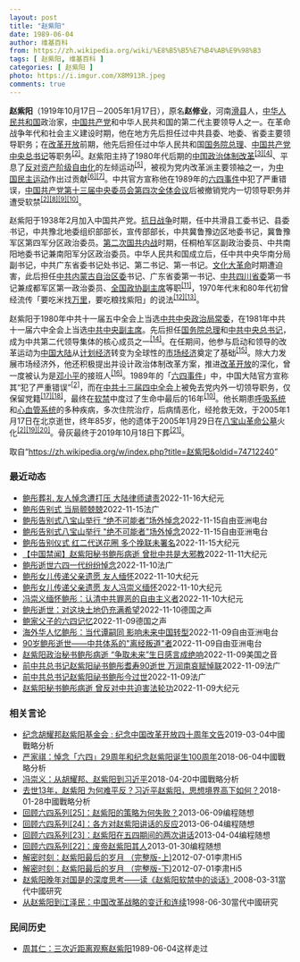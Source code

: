 ```yaml
---
layout: post
title: "赵紫阳"
date: 1989-06-04
author: 维基百科
from: https://zh.wikipedia.org/wiki/%E8%B5%B5%E7%B4%AB%E9%98%B3
tags: [ 赵紫阳, 维基百科 ]
categories: [ 赵紫阳 ]
photo: https://i.imgur.com/X8M913R.jpeg
comments: true
---
```

<div class="mw-parser-output">
<p><b>赵紫阳</b>（1919年10月17日－2005年1月17日），原名<b>赵修业</b>，河南<a href="/wiki/%E6%BB%91%E5%8E%BF" title="滑县">滑县</a>人，<a href="/wiki/%E4%B8%AD%E5%8D%8E%E4%BA%BA%E6%B0%91%E5%85%B1%E5%92%8C%E5%9B%BD" title="中华人民共和国">中华人民共和国</a>政治家，<a href="/wiki/%E4%B8%AD%E5%9B%BD%E5%85%B1%E4%BA%A7%E5%85%9A" title="中国共产党">中国共产党</a>和中华人民共和国的第二代主要领导人之一。在革命战争年代和社会主义建设时期，他在地方先后担任过中共县委、地委、省委主要领导职务；在<a href="/wiki/%E6%94%B9%E9%9D%A9%E5%BC%80%E6%94%BE" title="改革开放">改革开放</a>前期，他先后担任过中华人民共和国<a href="/wiki/%E4%B8%AD%E5%9B%BD%E5%9B%BD%E5%8A%A1%E9%99%A2%E6%80%BB%E7%90%86" class="mw-redirect" title="中国国务院总理">国务院总理</a>、<a href="/wiki/%E4%B8%AD%E5%9B%BD%E5%85%B1%E4%BA%A7%E5%85%9A%E4%B8%AD%E5%A4%AE%E6%80%BB%E4%B9%A6%E8%AE%B0" class="mw-redirect" title="中国共产党中央总书记">中国共产党中央总书记</a>等职务<sup id="cite_ref-:1_3-0" class="reference"><a href="#cite_note-:1-3">[2]</a></sup>。赵紫阳主持了1980年代后期的<a href="/wiki/%E4%B8%AD%E5%8D%8E%E4%BA%BA%E6%B0%91%E5%85%B1%E5%92%8C%E5%9B%BD%E5%8E%86%E5%8F%B2#政治体制改革" title="中华人民共和国历史">中国政治体制改革</a><sup id="cite_ref-4" class="reference"><a href="#cite_note-4">[3]</a></sup><sup id="cite_ref-:0_5-0" class="reference"><a href="#cite_note-:0-5">[4]</a></sup>、平息了<a href="/wiki/%E5%8F%8D%E5%AF%B9%E8%B5%84%E4%BA%A7%E9%98%B6%E7%BA%A7%E8%87%AA%E7%94%B1%E5%8C%96" title="反对资产阶级自由化">反对资产阶级自由化</a>的左倾运动<sup id="cite_ref-6" class="reference"><a href="#cite_note-6">[5]</a></sup>，被视为党内改革派主要领袖之一，为<a href="/wiki/%E4%B8%AD%E5%8D%8E%E4%BA%BA%E6%B0%91%E5%85%B1%E5%92%8C%E5%9B%BD%E6%B0%91%E4%B8%BB%E8%BF%90%E5%8A%A8" title="中华人民共和国民主运动">中国民主运动</a>作出过贡献<sup id="cite_ref-7" class="reference"><a href="#cite_note-7">[6]</a></sup><sup id="cite_ref-8" class="reference"><a href="#cite_note-8">[7]</a></sup>。中共官方宣称他在1989年的<a href="/wiki/%E5%85%AD%E5%9B%9B%E4%BA%8B%E4%BB%B6" title="六四事件">六四事件</a>中犯了严重错误，<a href="/wiki/%E4%B8%AD%E5%9B%BD%E5%85%B1%E4%BA%A7%E5%85%9A%E7%AC%AC%E5%8D%81%E4%B8%89%E5%B1%8A%E4%B8%AD%E5%A4%AE%E5%A7%94%E5%91%98%E4%BC%9A%E7%AC%AC%E5%9B%9B%E6%AC%A1%E5%85%A8%E4%BD%93%E4%BC%9A%E8%AE%AE" title="中国共产党第十三届中央委员会第四次全体会议">中国共产党第十三届中央委员会第四次全体会议</a>后被撤销党内一切领导职务并遭受软禁<sup id="cite_ref-:1_3-1" class="reference"><a href="#cite_note-:1-3">[2]</a></sup><sup id="cite_ref-9" class="reference"><a href="#cite_note-9">[8]</a></sup><sup id="cite_ref-:2_10-0" class="reference"><a href="#cite_note-:2-10">[9]</a></sup><sup id="cite_ref-:4_11-0" class="reference"><a href="#cite_note-:4-11">[10]</a></sup>。
</p><p>赵紫阳于1938年2月加入中国共产党。<a href="/wiki/%E6%8A%97%E6%97%A5%E6%88%98%E4%BA%89" class="mw-redirect" title="抗日战争">抗日战争</a>时期，任中共滑县工委书记、县委书记，中共豫北地委组织部部长，宣传部部长，中共冀鲁豫边区地委书记，冀鲁豫军区第四军分区政治委员。<a href="/wiki/%E7%AC%AC%E4%BA%8C%E6%AC%A1%E5%9B%BD%E5%85%B1%E5%86%85%E6%88%98" title="第二次国共内战">第二次国共内战</a>时期，任桐柏军区副政治委员、中共南阳地委书记兼南阳军分区政治委员。中华人民共和国成立后，任中共中央华南分局副书记，中共广东省委书记处书记、第二书记、第一书记。<a href="/wiki/%E6%96%87%E5%8C%96%E5%A4%A7%E9%9D%A9%E5%91%BD" title="文化大革命">文化大革命</a>时期遭迫害，此后担任<a href="/wiki/%E4%B8%AD%E5%9B%BD%E5%85%B1%E4%BA%A7%E5%85%9A%E5%86%85%E8%92%99%E5%8F%A4%E8%87%AA%E6%B2%BB%E5%8C%BA%E5%A7%94%E5%91%98%E4%BC%9A" title="中国共产党内蒙古自治区委员会">中共内蒙古自治区委</a>书记、广东省委第一书记、<a href="/wiki/%E4%B8%AD%E5%85%B1%E5%9B%9B%E5%B7%9D%E7%9C%81%E5%A7%94" class="mw-redirect" title="中共四川省委">中共四川省委</a>第一书记兼成都军区第一政治委员、<a href="/wiki/%E5%85%A8%E5%9B%BD%E6%94%BF%E5%8D%8F%E5%89%AF%E4%B8%BB%E5%B8%AD" class="mw-redirect" title="全国政协副主席">全国政协副主席</a>等职<sup id="cite_ref-bkqs_12-0" class="reference"><a href="#cite_note-bkqs-12">[11]</a></sup>，1970年代末和80年代初曾经流传「要吃米找<a href="/wiki/%E4%B8%87%E9%87%8C" title="万里">万里</a>，要吃粮找紫阳」的说法<sup id="cite_ref-13" class="reference"><a href="#cite_note-13">[12]</a></sup><sup id="cite_ref-14" class="reference"><a href="#cite_note-14">[13]</a></sup>。
</p><p>赵紫阳于1980年中共十一届五中全会上当选<a href="/wiki/%E4%B8%AD%E5%85%B1%E4%B8%AD%E5%A4%AE%E6%94%BF%E6%B2%BB%E5%B1%80%E5%B8%B8%E5%A7%94" class="mw-redirect" title="中共中央政治局常委">中共中央政治局常委</a>，在1981年中共十一届六中全会上当选<a href="/wiki/%E4%B8%AD%E5%85%B1%E4%B8%AD%E5%A4%AE%E5%89%AF%E4%B8%BB%E5%B8%AD" class="mw-redirect" title="中共中央副主席">中共中央副主席</a>。先后担任<a href="/wiki/%E4%B8%AD%E5%8D%8E%E4%BA%BA%E6%B0%91%E5%85%B1%E5%92%8C%E5%9B%BD%E5%9B%BD%E5%8A%A1%E9%99%A2%E6%80%BB%E7%90%86" title="中华人民共和国国务院总理">国务院总理</a>和<a href="/wiki/%E4%B8%AD%E5%9B%BD%E5%85%B1%E4%BA%A7%E5%85%9A%E4%B8%AD%E5%A4%AE%E5%A7%94%E5%91%98%E4%BC%9A%E6%80%BB%E4%B9%A6%E8%AE%B0" title="中国共产党中央委员会总书记">中共中央总书记</a>，成为中共第二代领导集体的核心成员之一<sup id="cite_ref-15" class="reference"><a href="#cite_note-15">[14]</a></sup>。在任期间，他参与启动和领导的改革运动为<a href="/wiki/%E4%B8%AD%E5%9B%BD%E5%A4%A7%E9%99%86" title="中国大陆">中国大陆</a>从<a href="/wiki/%E8%AE%A1%E5%88%92%E7%BB%8F%E6%B5%8E" class="mw-redirect" title="计划经济">计划经济</a>转变为全球性的<a href="/wiki/%E5%B8%82%E5%9C%BA%E7%BB%8F%E6%B5%8E" title="市场经济">市场经济</a>奠定了基础<sup id="cite_ref-16" class="reference"><a href="#cite_note-16">[15]</a></sup>。除大力发展市场经济外，他还积极提出并设计政治体制改革方案，推进<a href="/wiki/%E6%94%B9%E9%9D%A9%E5%BC%80%E6%94%BE" title="改革开放">改革开放</a>的深化，曾一度被认为是<a href="/wiki/%E9%82%93%E5%B0%8F%E5%B9%B3" title="邓小平">邓小平</a>的接班人<sup id="cite_ref-17" class="reference"><a href="#cite_note-17">[16]</a></sup>。1989年的「<a href="/wiki/%E5%85%AD%E5%9B%9B%E4%BA%8B%E4%BB%B6" title="六四事件">六四事件</a>」中，中国大陆官方宣称其“犯了严重错误”<sup id="cite_ref-:1_3-2" class="reference"><a href="#cite_note-:1-3">[2]</a></sup>，而在<a href="/wiki/%E4%B8%AD%E5%85%B1%E5%8D%81%E4%B8%89%E5%B1%8A%E5%9B%9B%E4%B8%AD%E5%85%A8%E4%BC%9A" class="mw-redirect" title="中共十三届四中全会">中共十三届四中全会</a>上被免去党内外一切领导职务，仅保留党籍<sup id="cite_ref-18" class="reference"><a href="#cite_note-18">[17]</a></sup><sup id="cite_ref-19" class="reference"><a href="#cite_note-19">[18]</a></sup>，最终在<a href="/wiki/%E8%BD%AF%E7%A6%81" class="mw-redirect" title="软禁">软禁</a>中度过了生命中最后的16年<sup id="cite_ref-:4_11-1" class="reference"><a href="#cite_note-:4-11">[10]</a></sup>。他长期患<a href="/wiki/%E5%91%BC%E5%90%B8%E7%B3%BB%E7%BB%9F" class="mw-redirect" title="呼吸系统">呼吸系统</a>和<a href="/wiki/%E5%BF%83%E8%A1%80%E7%AE%A1%E7%B3%BB%E7%BB%9F" class="mw-redirect" title="心血管系统">心血管系统</a>的多种疾病，多次住院治疗，后病情恶化，经抢救无效，于2005年1月17日在北京逝世，终年85岁，他的遗体于2005年1月29日在<a href="/wiki/%E5%85%AB%E5%AE%9D%E5%B1%B1%E9%9D%A9%E5%91%BD%E5%85%AC%E5%A2%93" class="mw-redirect" title="八宝山革命公墓">八宝山革命公墓</a>火化<sup id="cite_ref-:1_3-3" class="reference"><a href="#cite_note-:1-3">[2]</a></sup><sup id="cite_ref-20" class="reference"><a href="#cite_note-20">[19]</a></sup><sup id="cite_ref-21" class="reference"><a href="#cite_note-21">[20]</a></sup>。骨灰最终于2019年10月18日下葬<sup id="cite_ref-22" class="reference"><a href="#cite_note-22">[21]</a></sup>。
</p>
</div><noscript><img src="//zh.wikipedia.org/wiki/Special:CentralAutoLogin/start?type=1x1" alt="" title="" width="1" height="1" style="border: none; position: absolute;"></noscript>
<div class="printfooter" data-nosnippet="">取自“<a dir="ltr" href="https://zh.wikipedia.org/w/index.php?title=赵紫阳&amp;oldid=74712240">https://zh.wikipedia.org/w/index.php?title=赵紫阳&amp;oldid=74712240</a>”</div><div id="recent-news"><h3>最近动态</h3><ul><li><a href="https://nodebe4.github.io/waimei/2022-11-16/%E9%B2%8D%E5%BD%A4%E8%91%AC%E7%A4%BC-%E5%8F%8B%E4%BA%BA%E6%82%BC%E5%BF%B5%E9%81%AD%E6%89%93%E5%8E%8B-%E5%A4%A7%E9%99%86%E5%BE%8B%E5%B8%88%E8%B0%B4%E8%B4%A3" title="鲍彤葬礼 友人悼念遭打压 大陆律师谴责—— 【大纪元2022年11月16日讯】（大纪元记者夏松、骆亚采访报导）前中共总书记赵紫阳的政治秘书鲍彤的告别仪式15日11时在八宝山举行。当局封锁消息，严...">鲍彤葬礼 友人悼念遭打压 大陆律师谴责</a><time>2022-11-16</time><a class="tag">大纪元</a></li>
<li><a href="https://nodebe4.github.io/waimei/2022-11-15/%E9%B2%8D%E5%BD%A4%E5%91%8A%E5%88%AB%E5%BC%8F-%E5%BD%93%E5%B1%80%E9%A2%A4%E5%85%A2%E5%85%A2" title="鲍彤告别式 当局颤兢兢—— 15/11/2022 - 23:24 鲍彤的名字与中共前总书记赵紫阳、与“六四”事件难解难分。11月15日北京时间11时，鲍彤告别式在北京八宝山公墓举行，许多人被禁止...">鲍彤告别式 当局颤兢兢</a><time>2022-11-15</time><a class="tag">法广</a></li>
<li><a href="https://nodebe4.github.io/waimei/2022-11-15/%E9%B2%8D%E5%BD%A4%E5%91%8A%E5%88%AB%E5%BC%8F%E5%85%AB%E5%AE%9D%E5%B1%B1%E4%B8%BE%E8%A1%8C-%E7%BB%9D%E4%B8%8D%E5%8F%AF%E8%83%BD%E8%80%85-%E5%9C%BA%E5%A4%96%E6%82%BC%E5%BF%B5" title="鲍彤告别式八宝山举行 “绝不可能者”场外悼念—— 前中共总书记赵紫阳的秘书鲍彤上周去世，本周二（11月15日）在北京市八宝山革命公墓举行告别式。中国政府依然百般阻挠许多想要参加仪式的民主派人士，...">鲍彤告别式八宝山举行 “绝不可能者”场外悼念</a><time>2022-11-15</time><a class="tag">自由亚洲电台</a></li>
<li><a href="https://nodebe4.github.io/waimei/2022-11-15/%E9%B2%8D%E5%BD%A4%E5%91%8A%E5%88%AB%E5%BC%8F%E5%85%AB%E5%AE%9D%E5%B1%B1%E4%B8%BE%E8%A1%8C-%E7%BB%9D%E4%B8%8D%E5%8F%AF%E8%83%BD%E8%80%85-%E5%9C%BA%E5%A4%96%E6%82%BC%E5%BF%B5" title="鲍彤告别式八宝山举行 “绝不可能者”场外悼念—— 前中共总书记赵紫阳的秘书鲍彤上周去世，本周二（11月15日）在北京市八宝山革命公墓举行告别式。中国政府依然百般阻挠许多想要参加仪式的民主派人士，...">鲍彤告别式八宝山举行  "绝不可能者"场外悼念</a><time>2022-11-15</time><a class="tag">自由亚洲电台</a></li>
<li><a href="https://nodebe4.github.io/waimei/2022-11-15/%E9%B2%8D%E5%BD%A4%E5%91%8A%E5%88%AB%E4%BB%AA%E5%BC%8F-%E7%BA%A2%E4%BA%8C%E4%BB%A3%E9%80%81%E8%8A%B1%E5%9C%88-%E5%A4%9A%E4%B8%AA%E6%8C%BD%E8%81%94%E6%9C%AA%E7%BD%B2%E5%90%8D" title="鲍彤告别仪式 红二代送花圈 多个挽联未署名—— 【大纪元2022年11月15日讯】（大纪元记者李韵综合报导）前中共总书记赵紫阳的政治秘书鲍彤的告别仪式15日在八宝山举行。包括王雁南、胡德华等红二...">鲍彤告别仪式 红二代送花圈 多个挽联未署名</a><time>2022-11-15</time><a class="tag">大纪元</a></li>
<li><a href="https://nodebe4.github.io/waimei/2022-11-11/%E4%B8%AD%E5%9B%BD%E7%A6%81%E9%97%BB-%E8%B5%B5%E7%B4%AB%E9%98%B3%E7%A7%98%E4%B9%A6%E9%B2%8D%E5%BD%A4%E7%97%85%E9%80%9D-%E6%9B%BE%E6%89%B9%E4%B8%AD%E5%85%B1%E6%98%AF%E5%A4%A7%E9%82%AA%E6%95%99" title="【中国禁闻】赵紫阳秘书鲍彤病逝 曾批中共是大邪教—— 【大纪元2022年11月11日讯】（新唐人中国禁闻11月10日完整版）中国大面积取消航班，各界质疑；赵紫阳秘书鲍彤病逝，曾批中共是大邪教；加...">【中国禁闻】赵紫阳秘书鲍彤病逝 曾批中共是大邪教</a><time>2022-11-11</time><a class="tag">大纪元</a></li>
<li><a href="https://nodebe4.github.io/waimei/2022-11-10/%E9%B2%8D%E5%BD%A4%E9%80%9D%E4%B8%96%E5%85%AD%E5%9B%9B%E4%B8%80%E4%BB%A3%E7%BA%B7%E7%BA%B7%E6%82%BC%E5%BF%B5" title="鲍彤逝世六四一代纷纷悼念—— 10/11/2022 - 17:20 前中共总书记赵紫阳政治祕书鲍彤昨天过世。鲍彤曾在六四天安门事件中反对武力镇压并被逮捕，“六四一代”如今纷纷在网上悼念。鲍彤告别...">鲍彤逝世六四一代纷纷悼念</a><time>2022-11-10</time><a class="tag">法广</a></li>
<li><a href="https://nodebe4.github.io/waimei/2022-11-10/%E9%B2%8D%E5%BD%A4%E5%A5%B3%E5%84%BF%E4%BC%A0%E9%80%92%E7%88%B6%E4%BA%B2%E9%81%97%E6%84%BF-%E5%8F%8B%E4%BA%BA%E7%BC%85%E6%80%80" title="鲍彤女儿传递父亲遗愿 友人缅怀—— 【大纪元2022年11月10日讯】（大纪元记者宁海钟、骆亚报导）前中共总书记赵紫阳的秘书鲍彤周三（11月9日）离世，享耆寿90岁。海内外很多知识分子和关注中国...">鲍彤女儿传递父亲遗愿 友人缅怀</a><time>2022-11-10</time><a class="tag">大纪元</a></li>
<li><a href="https://nodebe4.github.io/waimei/2022-11-10/%E9%B2%8D%E5%BD%A4%E5%A5%B3%E5%84%BF%E4%BC%A0%E9%80%92%E7%88%B6%E4%BA%B2%E9%81%97%E6%84%BF-%E5%8F%8B%E4%BA%BA%E5%86%AF%E5%B4%87%E4%B9%89%E7%BC%85%E6%80%80" title="鲍彤女儿传递父亲遗愿 友人冯崇义缅怀—— 【大纪元2022年11月10日讯】（大纪元记者宁海钟、骆亚报导）前中共总书记赵紫阳的秘书鲍彤周三（11月9日）离世，享耆寿90岁。海内外很多知识分子和关...">鲍彤女儿传递父亲遗愿 友人冯崇义缅怀</a><time>2022-11-10</time><a class="tag">大纪元</a></li>
<li><a href="https://nodebe4.github.io/waimei/2022-11-10/%E5%86%AF%E5%B4%87%E4%B9%89%E7%BC%85%E6%80%80%E9%B2%8D%E5%BD%A4-%E8%AE%A4%E6%B8%85%E4%B8%AD%E5%85%B1%E7%BD%AA%E6%81%B6%E7%9A%84%E8%87%AA%E7%94%B1%E4%B8%BB%E4%B9%89%E8%80%85" title="冯崇义缅怀鲍彤：认清中共罪恶的自由主义者—— 【大纪元2022年11月10日讯】（大纪元记者宁海钟、骆亚报导）前中共总书记赵紫阳的秘书鲍彤周三（11月9日）离世，享耆寿90岁。海内外很多知识分子...">冯崇义缅怀鲍彤：认清中共罪恶的自由主义者</a><time>2022-11-10</time><a class="tag">大纪元</a></li>
<li><a href="https://nodebe4.github.io/waimei/2022-11-10/%E9%B2%8D%E5%BD%A4%E9%80%9D%E4%B8%96-%E5%AF%B9%E8%BF%99%E5%9D%97%E5%9C%9F%E5%9C%B0%E4%BB%8D%E5%85%85%E6%BB%A1%E5%B8%8C%E6%9C%9B" title="鲍彤逝世：对这块土地仍充满希望—— 德国之声中文网2022-11-10T06:45:08.341Z 鲍彤曾任中共最高领导人赵紫阳秘书的政治人物，是八九年六四学运时期中国当局逮捕的最高级别官员（资...">鲍彤逝世：对这块土地仍充满希望</a><time>2022-11-10</time><a class="tag">德国之声</a></li>
<li><a href="https://nodebe4.github.io/waimei/2022-11-09/%E9%B2%8D%E5%AE%B6%E7%88%B6%E5%AD%90%E7%9A%84%E5%85%AD%E5%9B%9B%E8%AE%B0%E5%BF%86" title="鲍家父子的六四记忆—— 1989年6月4日的一场悲剧，让包括中共前总书记赵紫阳秘书鲍彤和他的儿子鲍朴在内，无数中国人的命运发生重大改变；2022年，当年反对武力镇压的鲍彤以90岁高龄离世。鲍家父...">鲍家父子的六四记忆</a><time>2022-11-09</time><a class="tag">德国之声</a></li>
<li><a href="https://nodebe4.github.io/waimei/2022-11-09/%E6%B5%B7%E5%A4%96%E5%8D%8E%E4%BA%BA%E5%BF%86%E9%B2%8D%E5%BD%A4-%E5%BD%93%E4%BB%A3%E8%B0%AD%E5%97%A3%E5%90%8C-%E5%BD%B1%E5%93%8D%E6%9C%AA%E6%9D%A5%E4%B8%AD%E5%9B%BD%E8%BD%AC%E5%9E%8B" title="海外华人忆鲍彤：当代谭嗣同 影响未来中国转型—— 前中共总书记赵紫阳的秘书鲍彤周三（11月9日）去世，令海内外很多知识份子和关注中国未来前途的人士感到哀痛和遗憾。如何评价他的一生对中国改革发展的...">海外华人忆鲍彤：当代谭嗣同  影响未来中国转型</a><time>2022-11-09</time><a class="tag">自由亚洲电台</a></li>
<li><a href="https://nodebe4.github.io/waimei/2022-11-09/90%E5%B2%81%E9%B2%8D%E5%BD%A4%E9%80%9D%E4%B8%96-%E4%B8%AD%E5%85%B1%E4%BD%93%E7%B3%BB%E7%9A%84-%E7%A6%BB%E7%BB%8F%E5%8F%9B%E9%81%93-%E8%80%85" title="90岁鲍彤逝世——中共体系的”离经叛道”者—— 前中共总书记赵紫阳秘书鲍彤11月9日上午去世，享耆寿90岁。鲍彤是&quot;六四&quot;事件中被判刑、被开除党籍职位最高的中共官员。他长期处...">90岁鲍彤逝世——中共体系的"离经叛道"者</a><time>2022-11-09</time><a class="tag">自由亚洲电台</a></li>
<li><a href="https://nodebe4.github.io/waimei/2022-11-09/%E8%B5%B5%E7%B4%AB%E9%98%B3%E6%94%BF%E6%B2%BB%E7%A7%98%E4%B9%A6%E9%B2%8D%E5%BD%A4%E7%97%85%E9%80%9D-%E4%BA%89%E5%8F%96%E6%9C%AA%E6%9D%A5-%E7%94%9F%E6%97%A5%E6%84%9F%E8%A8%80%E6%88%90%E7%BB%9D%E5%93%8D" title="赵紫阳政治秘书鲍彤病逝 “争取未来”生日感言成绝响—— Wed, 09 Nov 2022 18:50:00 GMT 鲍彤生前在北京家中（资料照） 原中国改革派领导人赵紫阳重要智囊、著名批评人士鲍...">赵紫阳政治秘书鲍彤病逝 “争取未来”生日感言成绝响</a><time>2022-11-09</time><a class="tag">美国之音</a></li>
<li><a href="https://nodebe4.github.io/waimei/2022-11-09/%E5%89%8D%E4%B8%AD%E5%85%B1%E6%80%BB%E4%B9%A6%E8%AE%B0%E8%B5%B5%E7%B4%AB%E9%98%B3%E7%A5%95%E4%B9%A6%E9%B2%8D%E5%BD%A4%E8%80%86%E5%AF%BF90%E9%80%9D%E4%B8%96-%E4%B8%87%E6%B6%A6%E5%8D%97%E5%93%80%E8%B5%8B%E6%82%BC%E8%81%94" title="前中共总书记赵紫阳祕书鲍彤耆寿90逝世 万润南哀赋悼联—— 09/11/2022 - 17:30 前中共总书记赵紫阳政治祕书鲍彤今天辞世，享耆寿90岁。鲍彤曾在1989年天安门事件中反对当局以武...">前中共总书记赵紫阳祕书鲍彤耆寿90逝世 万润南哀赋悼联</a><time>2022-11-09</time><a class="tag">法广</a></li>
<li><a href="https://nodebe4.github.io/waimei/2022-11-09/%E5%89%8D%E4%B8%AD%E5%85%B1%E6%80%BB%E4%B9%A6%E8%AE%B0%E8%B5%B5%E7%B4%AB%E9%98%B3%E7%A5%95%E4%B9%A6%E9%B2%8D%E5%BD%A4%E4%BB%8A%E8%BF%87%E4%B8%96" title="前中共总书记赵紫阳祕书鲍彤今过世—— 09/11/2022 - 16:05 前中共总书记赵紫阳政治祕书鲍彤今天过世，享耆寿90岁。鲍彤曾在1989年天安门事件中反对当局以武力镇压民主运动，当时他...">前中共总书记赵紫阳祕书鲍彤今过世</a><time>2022-11-09</time><a class="tag">法广</a></li>
<li><a href="https://nodebe4.github.io/waimei/2022-11-09/%E8%B5%B5%E7%B4%AB%E9%98%B3%E7%A7%98%E4%B9%A6%E9%B2%8D%E5%BD%A4%E7%97%85%E9%80%9D-%E6%9B%BE%E5%8F%8D%E5%AF%B9%E4%B8%AD%E5%85%B1%E8%BF%AB%E5%AE%B3%E6%B3%95%E8%BD%AE%E5%8A%9F" title="赵紫阳秘书鲍彤病逝 曾反对中共迫害法轮功—— 【大纪元2022年11月09日讯】（大纪元记者李净报导）中共前总书记赵紫阳的政治秘书鲍彤于11月9日在北京去世，享年90岁。“六四”天安门事件中，因...">赵紫阳秘书鲍彤病逝 曾反对中共迫害法轮功</a><time>2022-11-09</time><a class="tag">大纪元</a></li>
</ul></div><div id="open-opinion"><h3>相关言论</h3><ul><li><a href="https://nodebe4.github.io/opinion/2019-03-04/%E7%BA%AA%E5%BF%B5%E8%83%A1%E8%80%80%E9%82%A6%E8%B5%B5%E7%B4%AB%E9%98%B3%E5%9F%BA%E9%87%91%E4%BC%9A-%E7%BA%AA%E5%BF%B5%E4%B8%AD%E5%9B%BD%E6%94%B9%E9%9D%A9%E5%BC%80%E6%94%BE%E5%9B%9B%E5%8D%81%E5%91%A8%E5%B9%B4%E6%96%87%E5%91%8A/" title="">纪念胡耀邦赵紫阳基金会 : 纪念中国改革开放四十周年文告</a><time>2019-03-04</time><a class="tag">中國戰略分析</a></li>
<li><a href="https://nodebe4.github.io/opinion/2018-06-04/%E4%B8%A5%E5%AE%B6%E7%A5%BA-%E6%82%BC%E5%BF%B5-%E5%85%AD%E5%9B%9B-29%E5%91%A8%E5%B9%B4%E5%92%8C%E7%BA%AA%E5%BF%B5%E8%B5%B5%E7%B4%AB%E9%98%B3%E8%AF%9E%E7%94%9F100%E5%91%A8%E5%B9%B4/" title="严家祺">严家祺：悼念「六四」29周年和纪念赵紫阳诞生100周年</a><time>2018-06-04</time><a class="tag">中國戰略分析</a></li>
<li><a href="https://nodebe4.github.io/opinion/2018-04-20/%E5%86%AF%E5%B4%87%E4%B9%89-%E4%BB%8E%E8%83%A1%E8%80%80%E9%82%A6-%E8%B5%B5%E7%B4%AB%E9%98%B3%E5%88%B0%E4%B9%A0%E8%BF%91%E5%B9%B3/" title="冯崇义">冯崇义：从胡耀邦、赵紫阳到习近平</a><time>2018-04-20</time><a class="tag">中國戰略分析</a></li>
<li><a href="https://nodebe4.github.io/opinion/2018-01-28/%E5%8E%BB%E4%B8%9613%E5%B9%B4-%E8%B5%B5%E7%B4%AB%E9%98%B3-%E4%B8%BA%E4%BD%95%E9%9A%BE%E5%B9%B3%E5%8F%8D-%E4%B9%A0%E8%BF%91%E5%B9%B3%E8%B5%B5%E7%B4%AB%E9%98%B3-%E6%80%9D%E6%83%B3%E5%A2%83%E7%95%8C%E9%AB%98%E4%B8%8B%E5%A6%82%E4%BD%95/" title="">去世13年，赵紫阳 为何难平反？习近平赵紫阳，思想境界高下如何？</a><time>2018-01-28</time><a class="tag">中國戰略分析</a></li>
<li><a href="https://nodebe4.github.io/opinion/2013-06-09/%E5%9B%9E%E9%A1%BE%E5%85%AD%E5%9B%9B%E7%B3%BB%E5%88%97-25-%E8%B5%B5%E7%B4%AB%E9%98%B3%E7%9A%84%E7%AD%96%E7%95%A5%E4%B8%BA%E4%BD%95%E5%A4%B1%E8%B4%A5/" title="编程随想">回顾六四系列[25]：赵紫阳的策略为何失败？</a><time>2013-06-09</time><a class="tag">编程随想</a></li>
<li><a href="https://nodebe4.github.io/opinion/2013-06-04/%E5%9B%9E%E9%A1%BE%E5%85%AD%E5%9B%9B%E7%B3%BB%E5%88%97-24-%E5%90%84%E6%96%B9%E5%AF%B9%E8%B5%B5%E7%B4%AB%E9%98%B3%E8%AE%B2%E8%AF%9D%E7%9A%84%E5%8F%8D%E5%BA%94/" title="编程随想">回顾六四系列[24]：各方对赵紫阳讲话的反应</a><time>2013-06-04</time><a class="tag">编程随想</a></li>
<li><a href="https://nodebe4.github.io/opinion/2013-04-04/%E5%9B%9E%E9%A1%BE%E5%85%AD%E5%9B%9B%E7%B3%BB%E5%88%97-23-%E8%B5%B5%E7%B4%AB%E9%98%B3%E5%9C%A8%E4%BA%94%E5%9B%9B%E6%9C%9F%E9%97%B4%E7%9A%84%E4%B8%A4%E6%AC%A1%E8%AE%B2%E8%AF%9D/" title="编程随想">回顾六四系列[23]：赵紫阳在五四期间的两次讲话</a><time>2013-04-04</time><a class="tag">编程随想</a></li>
<li><a href="https://nodebe4.github.io/opinion/2013-01-30/%E5%9B%9E%E9%A1%BE%E5%85%AD%E5%9B%9B%E7%B3%BB%E5%88%97-22-%E5%BA%9F%E5%B8%9D%E8%B5%B5%E7%B4%AB%E9%98%B3%E5%85%B6%E4%BA%BA/" title="编程随想">回顾六四系列[22]：废帝赵紫阳其人</a><time>2013-01-30</time><a class="tag">编程随想</a></li>
<li><a href="https://nodebe4.github.io/opinion/2012-07-01/%E8%A7%A3%E5%AF%86%E6%97%B6%E5%88%BB-%E8%B5%B5%E7%B4%AB%E9%98%B3%E6%9C%80%E5%90%8E%E7%9A%84%E5%B2%81%E6%9C%88-%E5%AE%8C%E6%95%B4%E7%89%88-%E4%B8%8A)/" title="美国之音中文网">解密时刻：赵紫阳最后的岁月 （完整版-上)</a><time>2012-07-01</time><a class="tag">李肃Hi5</a></li>
<li><a href="https://nodebe4.github.io/opinion/2012-07-01/%E8%A7%A3%E5%AF%86%E6%97%B6%E5%88%BB-%E8%B5%B5%E7%B4%AB%E9%98%B3%E6%9C%80%E5%90%8E%E7%9A%84%E5%B2%81%E6%9C%88-%E5%AE%8C%E6%95%B4%E7%89%88-%E4%B8%8B)/" title="美国之音中文网">解密时刻：赵紫阳最后的岁月 （完整版-下)</a><time>2012-07-01</time><a class="tag">李肃Hi5</a></li>
<li><a href="https://nodebe4.github.io/opinion/2008-03-31/%E8%B5%B5%E7%B4%AB%E9%98%B3%E6%99%9A%E5%B9%B4%E5%AF%B9%E5%9B%BD%E6%98%AF%E7%9A%84%E6%B7%B1%E5%BA%A6%E6%80%9D%E8%80%83-%E8%AF%BB-%E8%B5%B5%E7%B4%AB%E9%98%B3%E8%BD%AF%E7%A6%81%E4%B8%AD%E7%9A%84%E8%B0%88%E8%AF%9D/" title="裴毅然">赵紫阳晚年对国是的深度思考――读《赵紫阳软禁中的谈话》</a><time>2008-03-31</time><a class="tag">當代中國研究</a></li>
<li><a href="https://nodebe4.github.io/opinion/1998-06-30/%E4%BB%8E%E8%B5%B5%E7%B4%AB%E9%98%B3%E5%88%B0%E6%B1%9F%E6%B3%BD%E6%B0%91-%E4%B8%AD%E5%9B%BD%E6%94%B9%E9%9D%A9%E6%88%98%E7%95%A5%E7%9A%84%E5%8F%98%E8%BF%81%E5%92%8C%E8%BF%9E%E7%BB%AD/" title="王鹏令">从赵紫阳到江泽民：中国改革战略的变迁和连续</a><time>1998-06-30</time><a class="tag">當代中國研究</a></li>
</ul></div><div id="mjls-record"><h3>民间历史</h3><ul><li><a href="https://nodebe4.github.io/mjlsh/1989-06-04/%E5%91%A8%E5%85%B6%E4%BB%81-%E4%B8%89%E6%AC%A1%E8%BF%91%E8%B7%9D%E7%A6%BB%E8%A7%82%E5%AF%9F%E8%B5%B5%E7%B4%AB%E9%98%B3/" title="周其仁">周其仁：三次近距离观察赵紫阳</a><time>1989-06-04</time><a class="tag">这样走过</a></li>
</ul></div>